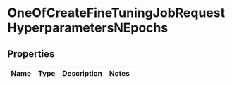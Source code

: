 # OneOfCreateFineTuningJobRequestHyperparametersNEpochs

## Properties
Name | Type | Description | Notes
------------ | ------------- | ------------- | -------------
